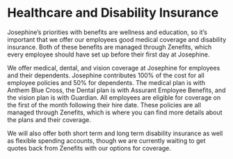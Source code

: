# Healthcare and Disability Insurance

Josephine’s priorities with benefits are wellness and education, so it’s important that we offer our employees good medical coverage and disability insurance. Both of these benefits are managed through Zenefits, which every employee should have set up before their first day at Josephine.

We offer medical, dental, and vision coverage at Josephine for employees and their dependents. Josephine contributes 100% of the cost for all employee policies and 50% for dependents. The medical plan is with Anthem Blue Cross, the Dental plan is with Assurant Employee Benefits, and the vision plan is with Guardian. All employees are eligible for coverage on the first of the month following their hire date. These policies are all managed through Zenefits, which is where you can find more details about the plans and their coverage.

We will also offer both short term and long term disability insurance as well as flexible spending accounts, though we are currently waiting to get quotes back from Zenefits with our options for coverage.
